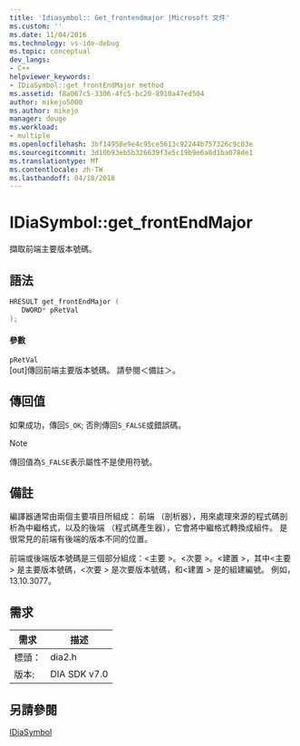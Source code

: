 ```yaml
---
title: 'Idiasymbol:: Get_frontendmajor |Microsoft 文件'
ms.custom: ''
ms.date: 11/04/2016
ms.technology: vs-ide-debug
ms.topic: conceptual
dev_langs:
- C++
helpviewer_keywords:
- IDiaSymbol::get_frontEndMajor method
ms.assetid: f8a067c5-3306-4fc5-bc20-8910a47ed504
author: mikejo5000
ms.author: mikejo
manager: douge
ms.workload:
- multiple
ms.openlocfilehash: 3bf14958e9e4c95ce5613c92244b757326c9c03e
ms.sourcegitcommit: 3d10b93eb5b326639f3e5c19b9e6a8d1ba078de1
ms.translationtype: MT
ms.contentlocale: zh-TW
ms.lasthandoff: 04/18/2018
---
```

# <a name="idiasymbolgetfrontendmajor"></a>IDiaSymbol::get_frontEndMajor
擷取前端主要版本號碼。  
  
## <a name="syntax"></a>語法  
  
```C++  
HRESULT get_frontEndMajor (   
   DWORD* pRetVal  
);  
```  
  
#### <a name="parameters"></a>參數  
 `pRetVal`  
 [out]傳回前端主要版本號碼。 請參閱＜備註＞。  
  
## <a name="return-value"></a>傳回值  
 如果成功，傳回`S_OK`; 否則傳回`S_FALSE`或錯誤碼。  
  
> [!NOTE]
>  傳回值為`S_FALSE`表示屬性不是使用符號。  
  
## <a name="remarks"></a>備註  
 編譯器通常由兩個主要項目所組成： 前端 （剖析器），用來處理來源的程式碼剖析為中繼格式，以及的後端 （程式碼產生器），它會將中繼格式轉換成組件。 是很常見的前端有後端的版本不同的位置。  
  
 前端或後端版本號碼是三個部分組成：\<主要 >。\<次要 >。\<建置 >，其中\<主要 > 是主要版本號碼，\<次要 > 是次要版本號碼，和\<建置 > 是的組建編號。 例如，13.10.3077。  
  
## <a name="requirements"></a>需求  
  
|需求|描述|  
|-----------------|-----------------|  
|標頭：|dia2.h|  
|版本:|DIA SDK v7.0|  
  
## <a name="see-also"></a>另請參閱  
 [IDiaSymbol](../../debugger/debug-interface-access/idiasymbol.md)